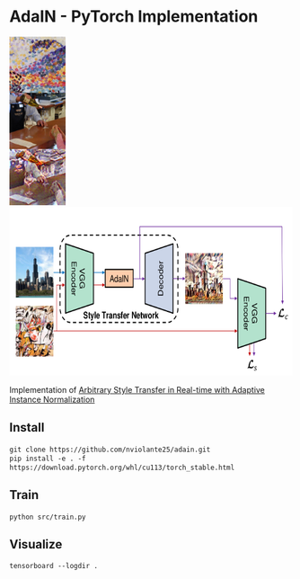 # AdaIN - PyTorch Implementation


<img src=images/sample.png height="300">    <img src=images/adain.png height="300">

Implementation of [Arbitrary Style Transfer in Real-time with Adaptive Instance Normalization](https://arxiv.org/abs/1703.06868)


## Install

```
git clone https://github.com/nviolante25/adain.git
pip install -e . -f https://download.pytorch.org/whl/cu113/torch_stable.html
```

## Train

```
python src/train.py
```

## Visualize
```
tensorboard --logdir .
```